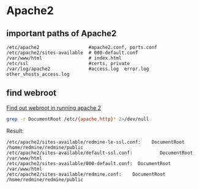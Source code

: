 # Apache2
## important paths of Apache2
```
/etc/apache2                  #apache2.conf, ports.conf
/etc/apache2/sites-available  # 000-default.conf
/var/www/html                 # index.html
/etc/ssl                      #certs, private
/var/log/apache2              #access.log  error.log  other_vhosts_access.log
```

## find webroot
[Find out webroot in running apache 2](https://stackoverflow.com/questions/27232596/find-out-webroot-in-running-apache-2)

```sh
grep -r DocumentRoot /etc/{apache,http}* 2>/dev/null
```
Result:

```
/etc/apache2/sites-available/redmine-le-ssl.conf:    DocumentRoot /home/redmine/redmine/public
/etc/apache2/sites-available/default-ssl.conf:          DocumentRoot /var/www/html
/etc/apache2/sites-available/000-default.conf:  DocumentRoot /var/www/html
/etc/apache2/sites-available/redmine.conf:    DocumentRoot /home/redmine/redmine/public
```
